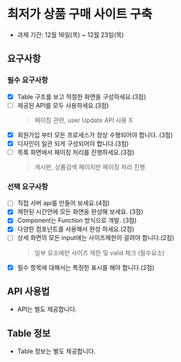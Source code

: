 # 최저가 상품 구매 사이트 구축

- 과제 기간: 12월 16일(목) ~ 12월 23일(목)

## 요구사항

### 필수 요구사항

- [x] Table 구조를 보고 적절한 화면을 구성하세요.(3점)
- [ ] 제공된 API를 모두 사용하세요.(3점)
  > 페이징 관련, user Update API 사용 X
- [x] 회원가입 부터 모든 프로세스가 정상 수행되어야 합니다. (3점)
- [x] 디자인이 일관 되게 구성되어야 합니다.(3점)
- [ ] 목록 화면에서 페이징 처리를 진행하세요.(3점)
  > 게시판, 상품검색 페이지만 페이징 처리 진행

### 선택 요구사항

- [ ] 직접 서버 api를 만들어 보세요.(4점)
- [x] 제한된 시간안에 모든 화면을 완성해 보세요. (3점)
- [x] Component는 Function 방식으로 개발. (3점)
- [x] 다양한 컴포넌트를 사용해서 완성 하세요.(2점)
- [ ] 상세 화면의 모든 input에는 사이즈제한이 걸려야 합니다.(2점)
  > 일부 요소에만 사이즈 제한 및 valid 체크 (필수요소)
- [x] 필수 항목에 대해서는 특정한 표시를 해야 합니다.(2점)

## API 사용법

- API는 별도 제공합니다.

## Table 정보

- Table 정보는 별도 제공합니다.
